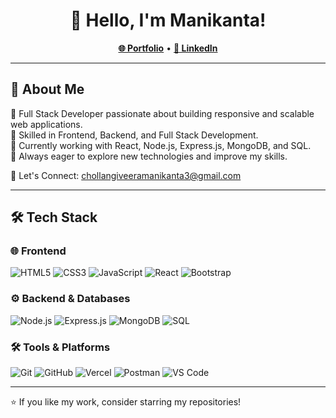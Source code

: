 <h1 align="center">👋 Hello, I'm Manikanta!</h1>

<p align="center">
  <a href="https://yourwebsite.com"><b>🌐 Portfolio</b></a> •
  <a href="https://www.linkedin.com/in/veeramanikanta-chollangi-96b2531a9/?trk=PROFILE_DROP_DOWN"><b>🔗 LinkedIn</b></a>
</p>

---

## 🚀 About Me  
🔹 Full Stack Developer passionate about building responsive and scalable web applications.  
🔹 Skilled in Frontend, Backend, and Full Stack Development.  
🔹 Currently working with React, Node.js, Express.js, MongoDB, and SQL.  
🔹 Always eager to explore new technologies and improve my skills.  

📩 Let's Connect: chollangiveeramanikanta3@gmail.com

---

## 🛠️ Tech Stack  

### 🌐 Frontend  
![HTML5](https://img.shields.io/badge/-HTML5-E34F26?style=flat-square&logo=html5&logoColor=white)
![CSS3](https://img.shields.io/badge/-CSS3-1572B6?style=flat-square&logo=css3&logoColor=white)
![JavaScript](https://img.shields.io/badge/-JavaScript-F7DF1E?style=flat-square&logo=javascript&logoColor=black)
![React](https://img.shields.io/badge/-React-61DAFB?style=flat-square&logo=react&logoColor=black)
![Bootstrap](https://img.shields.io/badge/-Bootstrap-7952B3?style=flat-square&logo=bootstrap&logoColor=white)

### ⚙️ Backend & Databases  
![Node.js](https://img.shields.io/badge/-Node.js-339933?style=flat-square&logo=node.js&logoColor=white)
![Express.js](https://img.shields.io/badge/-Express.js-000000?style=flat-square&logo=express&logoColor=white)
![MongoDB](https://img.shields.io/badge/-MongoDB-47A248?style=flat-square&logo=mongodb&logoColor=white)
![SQL](https://img.shields.io/badge/-SQL-4479A1?style=flat-square&logo=sqlite&logoColor=white)

### 🛠 Tools & Platforms  
![Git](https://img.shields.io/badge/-Git-F05032?style=flat-square&logo=git&logoColor=white)
![GitHub](https://img.shields.io/badge/-GitHub-181717?style=flat-square&logo=github&logoColor=white)
![Vercel](https://img.shields.io/badge/-Vercel-000000?style=flat-square&logo=vercel&logoColor=white)
![Postman](https://img.shields.io/badge/-Postman-FF6C37?style=flat-square&logo=postman&logoColor=white)
![VS Code](https://img.shields.io/badge/-VS%20Code-007ACC?style=flat-square&logo=visual-studio-code&logoColor=white)

---

⭐ If you like my work, consider starring my repositories!
